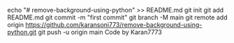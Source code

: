 echo "# remove-background-using-python" >> README.md git init git add README.md git commit -m "first commit" git branch -M main git remote add origin https://github.com/karansoni773/remove-background-using-python.git git push -u origin main
Code by Karan7773
